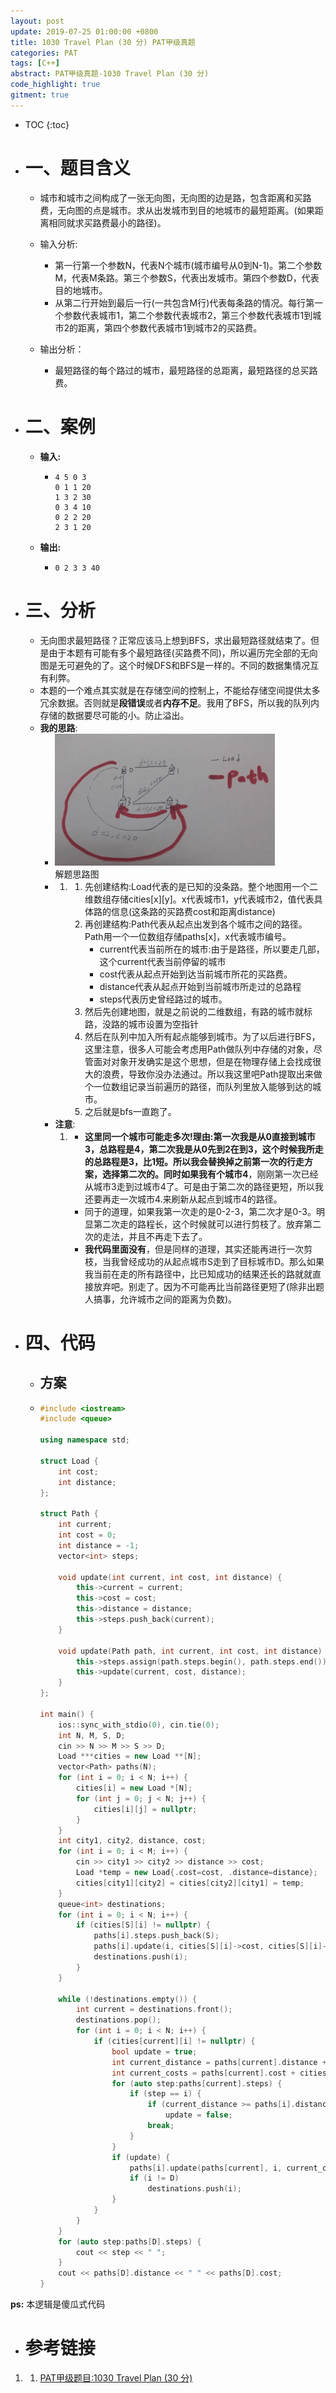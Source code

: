 ```yaml
---
layout: post
update: 2019-07-25 01:00:00 +0800
title: 1030 Travel Plan (30 分) PAT甲级真题
categories: PAT
tags: [C++]
abstract: PAT甲级真题-1030 Travel Plan (30 分)
code_highlight: true
gitment: true
---
```

* TOC
{:toc}
* # 一、题目含义

    * 城市和城市之间构成了一张无向图，无向图的边是路，包含距离和买路费，无向图的点是城市。求从出发城市到目的地城市的最短距离。(如果距离相同就求买路费最小的路径)。
    * 输入分析:
    
        * 第一行第一个参数N，代表N个城市(城市编号从0到N-1)。第二个参数M，代表M条路。第三个参数S，代表出发城市。第四个参数D，代表目的地城市。
        * 从第二行开始到最后一行(一共包含M行)代表每条路的情况。每行第一个参数代表城市1，第二个参数代表城市2，第三个参数代表城市1到城市2的距离，第四个参数代表城市1到城市2的买路费。
    * 输出分析：
    
        * 最短路径的每个路过的城市，最短路径的总距离，最短路径的总买路费。
* # 二、案例
  
    * **输入:**    
        *   ```none
            4 5 0 3
            0 1 1 20
            1 3 2 30
            0 3 4 10
            0 2 2 20
            2 3 1 20
            ```
    * **输出:** 
        *   ```none
            0 2 3 3 40
            ```
* # 三、分析
    * 无向图求最短路径？正常应该马上想到BFS，求出最短路径就结束了。但是由于本题有可能有多个最短路径(买路费不同)，所以遍历完全部的无向图是无可避免的了。这个时候DFS和BFS是一样的。不同的数据集情况互有利弊。
    * 本题的一个难点其实就是在存储空间的控制上，不能给存储空间提供太多冗余数据。否则就是**段错误**或者**内存不足**。我用了BFS，所以我的队列内存储的数据要尽可能的小。防止溢出。
    * **我的思路**:
        *  <div class='image'>
                <img class='src' src='/assets/images/posts/2019/07/25/pat1030.gif' alt='解题思路图'/>
                <div class='image_alt'>解题思路图</div>
            </div>
        *   1.  1. 先创建结构:Load代表的是已知的没条路。整个地图用一个二维数组存储cities[x]\[y]。x代表城市1，y代表城市2，值代表具体路的信息(这条路的买路费cost和距离distance)
                2. 再创建结构:Path代表从起点出发到各个城市之间的路径。Path用一个一位数组存储paths[x]，x代表城市编号。
                    * current代表当前所在的城市:由于是路径，所以要走几部，这个current代表当前停留的城市
                    * cost代表从起点开始到达当前城市所花的买路费。
                    * distance代表从起点开始到当前城市所走过的总路程
                    * steps代表历史曾经路过的城市。
                3. 然后先创建地图，就是之前说的二维数组，有路的城市就标路，没路的城市设置为空指针
                4. 然后在队列中加入所有起点能够到城市。为了以后进行BFS，这里注意，很多人可能会考虑用Path做队列中存储的对象，尽管面对对象开发确实是这个思想，但是在物理存储上会找成很大的浪费，导致你没办法通过。所以我这里吧Path提取出来做个一位数组记录当前遍历的路径，而队列里放入能够到达的城市。
                5. 之后就是bfs一直跑了。
        * **注意**:
            1.  * **这里同一个城市可能走多次!**理由:第一次我是从0直接到城市3，总路程是4，第二次我是从0先到2在到3，这个时候我所走的总路程是3，比1短。所以我会替换掉之前第一次的行走方案，选择第二次的。同时**如果我有个城市4**，刚刚第一次已经从城市3走到过城市4了。可是由于第二次的路径更短，所以我还要再走一次城市4.来刷新从起点到城市4的路径。
                * 同于的道理，如果我第一次走的是0-2-3，第二次才是0-3。明显第二次走的路程长，这个时候就可以进行剪枝了。放弃第二次的走法，并且不再走下去了。
                * **我代码里面没有**，但是同样的道理，其实还能再进行一次剪枝，当我曾经成功的从起点城市S走到了目标城市D。那么如果我当前在走的所有路径中，比已知成功的结果还长的路就就直接放弃吧。别走了。因为不可能再比当前路径更短了(除非出题人搞事，允许城市之间的距离为负数)。
* # 四、代码
  
    *   ## 方案
    *   ```cpp
        #include <iostream>
        #include <queue>
        
        using namespace std;
        
        struct Load {
            int cost;
            int distance;
        };
        
        struct Path {
            int current;
            int cost = 0;
            int distance = -1;
            vector<int> steps;
        
            void update(int current, int cost, int distance) {
                this->current = current;
                this->cost = cost;
                this->distance = distance;
                this->steps.push_back(current);
            }
        
            void update(Path path, int current, int cost, int distance) {
                this->steps.assign(path.steps.begin(), path.steps.end());
                this->update(current, cost, distance);
            }
        };
        
        int main() {
            ios::sync_with_stdio(0), cin.tie(0);
            int N, M, S, D;
            cin >> N >> M >> S >> D;
            Load ***cities = new Load **[N];
            vector<Path> paths(N);
            for (int i = 0; i < N; i++) {
                cities[i] = new Load *[N];
                for (int j = 0; j < N; j++) {
                    cities[i][j] = nullptr;
                }
            }
            int city1, city2, distance, cost;
            for (int i = 0; i < M; i++) {
                cin >> city1 >> city2 >> distance >> cost;
                Load *temp = new Load{.cost=cost, .distance=distance};
                cities[city1][city2] = cities[city2][city1] = temp;
            }
            queue<int> destinations;
            for (int i = 0; i < N; i++) {
                if (cities[S][i] != nullptr) {
                    paths[i].steps.push_back(S);
                    paths[i].update(i, cities[S][i]->cost, cities[S][i]->distance);
                    destinations.push(i);
                }
            }
        
            while (!destinations.empty()) {
                int current = destinations.front();
                destinations.pop();
                for (int i = 0; i < N; i++) {
                    if (cities[current][i] != nullptr) {
                        bool update = true;
                        int current_distance = paths[current].distance + cities[current][i]->distance;
                        int current_costs = paths[current].cost + cities[current][i]->cost;
                        for (auto step:paths[current].steps) {
                            if (step == i) {
                                if (current_distance >= paths[i].distance && current_costs >= paths[i].cost)
                                    update = false;
                                break;
                            }
                        }
                        if (update) {
                            paths[i].update(paths[current], i, current_costs, current_distance);
                            if (i != D)
                                destinations.push(i);
                        }
                    }
                }
            }
            for (auto step:paths[D].steps) {
                cout << step << " ";
            }
            cout << paths[D].distance << " " << paths[D].cost;
        }
        ```

**ps:** 本逻辑是傻瓜式代码
* # 参考链接
1. 1. [PAT甲级题目:1030 Travel Plan (30 分)](https://pintia.cn/problem-sets/994805342720868352/problems/994805464397627392)

